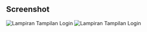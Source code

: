 ## Screenshot
![Lampiran Tampilan Login](tampilan_awal)
![Lampiran Tampilan Login](tampilan_sesudah)
